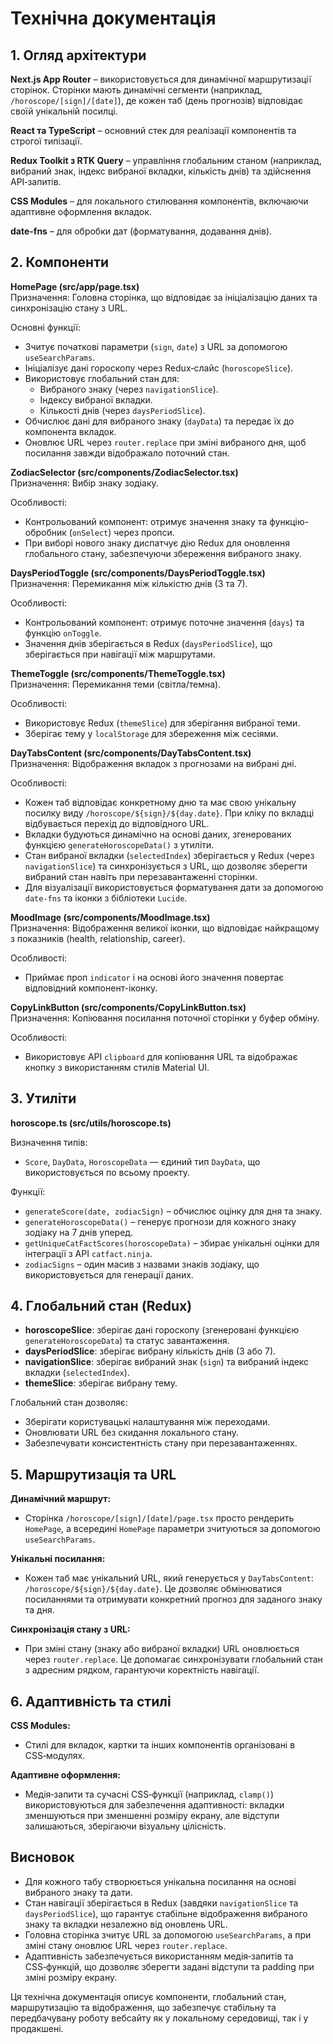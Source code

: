 # Технічна документація

## 1. Огляд архітектури

**Next.js App Router** – використовується для динамічної маршрутизації сторінок. Сторінки мають динамічні сегменти (наприклад, `/horoscope/[sign]/[date]`), де кожен таб (день прогнозів) відповідає своїй унікальній посилці.

**React та TypeScript** – основний стек для реалізації компонентів та строгої типізації.

**Redux Toolkit з RTK Query** – управління глобальним станом (наприклад, вибраний знак, індекс вибраної вкладки, кількість днів) та здійснення API‑запитів.

**CSS Modules** – для локального стилювання компонентів, включаючи адаптивне оформлення вкладок.

**date-fns** – для обробки дат (форматування, додавання днів).

## 2. Компоненти

**HomePage (src/app/page.tsx)**  
Призначення: Головна сторінка, що відповідає за ініціалізацію даних та синхронізацію стану з URL.

Основні функції:
- Зчитує початкові параметри (`sign`, `date`) з URL за допомогою `useSearchParams`.
- Ініціалізує дані гороскопу через Redux‑слайс (`horoscopeSlice`).
- Використовує глобальний стан для:
  - Вибраного знаку (через `navigationSlice`).
  - Індексу вибраної вкладки.
  - Кількості днів (через `daysPeriodSlice`).
- Обчислює дані для вибраного знаку (`dayData`) та передає їх до компонента вкладок.
- Оновлює URL через `router.replace` при зміні вибраного дня, щоб посилання завжди відображало поточний стан.

**ZodiacSelector (src/components/ZodiacSelector.tsx)**  
Призначення: Вибір знаку зодіаку.

Особливості:
- Контрольований компонент: отримує значення знаку та функцію-обробник (`onSelect`) через пропси.
- При виборі нового знаку диспатчує дію Redux для оновлення глобального стану, забезпечуючи збереження вибраного знаку.

**DaysPeriodToggle (src/components/DaysPeriodToggle.tsx)**  
Призначення: Перемикання між кількістю днів (3 та 7).

Особливості:
- Контрольований компонент: отримує поточне значення (`days`) та функцію `onToggle`.
- Значення днів зберігається в Redux (`daysPeriodSlice`), що зберігається при навігації між маршрутами.

**ThemeToggle (src/components/ThemeToggle.tsx)**  
Призначення: Перемикання теми (світла/темна).

Особливості:
- Використовує Redux (`themeSlice`) для зберігання вибраної теми.
- Зберігає тему у `localStorage` для збереження між сесіями.

**DayTabsContent (src/components/DayTabsContent.tsx)**  
Призначення: Відображення вкладок з прогнозами на вибрані дні.

Особливості:
- Кожен таб відповідає конкретному дню та має свою унікальну посилку виду `/horoscope/${sign}/${day.date}`. При кліку по вкладці відбувається перехід до відповідного URL.
- Вкладки будуються динамічно на основі даних, згенерованих функцією `generateHoroscopeData()` з утиліти.
- Стан вибраної вкладки (`selectedIndex`) зберігається у Redux (через `navigationSlice`) та синхронізується з URL, що дозволяє зберегти вибраний стан навіть при перезавантаженні сторінки.
- Для візуалізації використовується форматування дати за допомогою `date-fns` та іконки з бібліотеки `Lucide`.

**MoodImage (src/components/MoodImage.tsx)**  
Призначення: Відображення великої іконки, що відповідає найкращому з показників (health, relationship, career).

Особливості:
- Приймає проп `indicator` і на основі його значення повертає відповідний компонент-іконку.

**CopyLinkButton (src/components/CopyLinkButton.tsx)**  
Призначення: Копіювання посилання поточної сторінки у буфер обміну.

Особливості:
- Використовує API `clipboard` для копіювання URL та відображає кнопку з використанням стилів Material UI.

## 3. Утиліти

**horoscope.ts (src/utils/horoscope.ts)**

Визначення типів:
- `Score`, `DayData`, `HoroscopeData` — єдиний тип `DayData`, що використовується по всьому проекту.

Функції:
- `generateScore(date, zodiacSign)` – обчислює оцінку для дня та знаку.
- `generateHoroscopeData()` – генерує прогнози для кожного знаку зодіаку на 7 днів уперед.
- `getUniqueCatFactScores(horoscopeData)` – збирає унікальні оцінки для інтеграції з API `catfact.ninja`.
- `zodiacSigns` – один масив з назвами знаків зодіаку, що використовується для генерації даних.

## 4. Глобальний стан (Redux)

- **horoscopeSlice**: зберігає дані гороскопу (згенеровані функцією `generateHoroscopeData`) та статус завантаження.
- **daysPeriodSlice**: зберігає вибрану кількість днів (3 або 7).
- **navigationSlice**: зберігає вибраний знак (`sign`) та вибраний індекс вкладки (`selectedIndex`).
- **themeSlice**: зберігає вибрану тему.

Глобальний стан дозволяє:
- Зберігати користувацькі налаштування між переходами.
- Оновлювати URL без скидання локального стану.
- Забезпечувати консистентність стану при перезавантаженнях.

## 5. Маршрутизація та URL

**Динамічний маршрут:**
- Сторінка `/horoscope/[sign]/[date]/page.tsx` просто рендерить `HomePage`, а всередині `HomePage` параметри зчитуються за допомогою `useSearchParams`.

**Унікальні посилання:**
- Кожен таб має унікальний URL, який генерується у `DayTabsContent`: `/horoscope/${sign}/${day.date}`. Це дозволяє обмінюватися посиланнями та отримувати конкретний прогноз для заданого знаку та дня.

**Синхронізація стану з URL:**
- При зміні стану (знаку або вибраної вкладки) URL оновлюється через `router.replace`. Це допомагає синхронізувати глобальний стан з адресним рядком, гарантуючи коректність навігації.

## 6. Адаптивність та стилі

**CSS Modules:**
- Стилі для вкладок, картки та інших компонентів організовані в CSS‑модулях.

**Адаптивне оформлення:**
- Медія‑запити та сучасні CSS‑функції (наприклад, `clamp()`) використовуються для забезпечення адаптивності: вкладки зменшуються при зменшенні розміру екрану, але відступи залишаються, зберігаючи візуальну цілісність.

## Висновок

- Для кожного табу створюється унікальна посилання на основі вибраного знаку та дати.
- Стан навігації зберігається в Redux (завдяки `navigationSlice` та `daysPeriodSlice`), що гарантує стабільне відображення вибраного знаку та вкладки незалежно від оновлень URL.
- Головна сторінка зчитує URL за допомогою `useSearchParams`, а при зміні стану оновлює URL через `router.replace`.
- Адаптивність забезпечується використанням медія‑запитів та CSS‑функцій, що дозволяє зберегти задані відступи та padding при зміні розміру екрану.

Ця технічна документація описує компоненти, глобальний стан, маршрутизацію та відображення, що забезпечує стабільну та передбачувану роботу вебсайту як у локальному середовищі, так і у продакшені.
